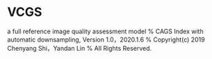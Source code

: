 # VCGS
a full reference image quality assessment model
% CAGS Index with automatic downsampling, Version 1.0，2020.1.6
% Copyright(c) 2019 Chenyang Shi，Yandan Lin
% All Rights Reserved.
